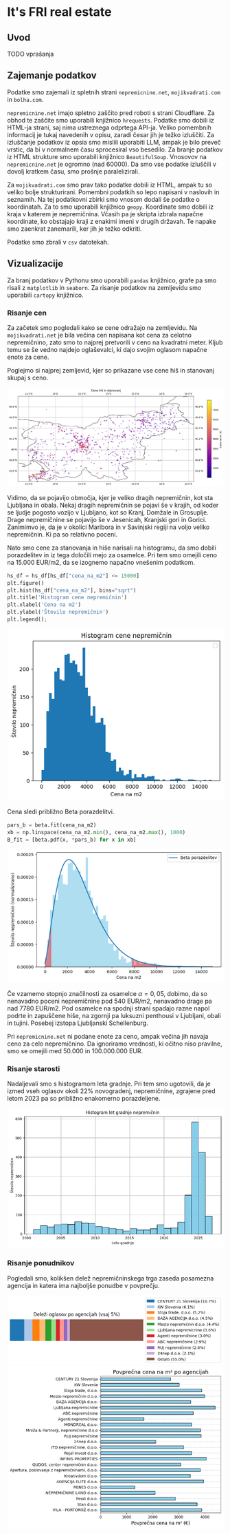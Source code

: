 # It's FRI real estate

## Uvod

TODO vprašanja

## Zajemanje podatkov

Podatke smo zajemali iz spletnih strani `nepremicnine.net`, `mojikvadrati.com` in `bolha.com`.

`nepremicnine.net` imajo spletno zaščito pred roboti s strani Cloudflare. Za obhod te zaščite smo uporabili knjižnico `hrequests`. Podatke smo dobili iz HTML-ja strani, saj nima ustreznega odprtega API-ja. Veliko pomembnih informacij je tukaj navedenih v opisu, zaradi česar jih je težko izluščiti. Za izluščanje podatkov iz opsia smo mislili uporabiti LLM, ampak je bilo preveč vrstic, da bi v normalnem času sprocesiral vso besedilo. Za branje podatkov iz HTML strukture smo uporabili knjižnico `BeautifulSoup`. Vnosovov na `nepremicnine.net` je ogromno (nad 60000). Da smo vse podatke izluščili v dovolj kratkem času, smo prošnje paralelizirali.

Za `mojikvadrati.com` smo prav tako podatke dobili iz HTML, ampak tu so veliko bolje strukturirani. Pomembni podatkih so lepo napisani v naslovih in seznamih. Na tej podatkovni zbirki smo vnosom dodali še podatke o koordinatah. Za to smo uporabili knjižnico `geopy`. Koordinate smo dobili iz kraja v katerem je nepremičnina. Včasih pa je skripta izbrala napačne koordinate, ko obstajajo kraji z enakimi imeni v drugih državah. Te napake smo zaenkrat zanemarili, ker jih je težko odkriti.

Podatke smo zbrali v `csv` datotekah.

## Vizualizacije

Za branj podatkov v Pythonu smo uporabili `pandas` knjižnico, grafe pa smo risali z `matplotlib` in `seaborn`. Za risanje podatkov na zemljevidu smo uporabili `cartopy` knjižnico.

### Risanje cen

Za začetek smo pogledali kako se cene odražajo na zemljevidu. Na `mojikvadrati.net` je bila večina cen napisana kot cena za celotno nepremičnino, zato smo to najprej pretvorili v ceno na kvadratni meter. Kljub temu se še vedno najdejo oglaševalci, ki dajo svojim oglasom napačne enote za cene.

Poglejmo si najprej zemljevid, kjer so prikazane vse cene hiš in stanovanj skupaj s ceno.

![alt text](slike/mapa_cene.png)

Vidimo, da se pojavijo območja, kjer je veliko dragih nepremičnin, kot sta Ljubljana in obala. Nekaj dragih nepremičnin se pojavi še v krajih, od koder se ljudje pogosto vozijo v Ljubljano, kot so Kranj, Domžale in Grosuplje. Drage nepremičnine se pojavijo še v Jesenicah, Kranjski gori in Gorici. Zanimimvo je, da je v okolici Maribora in v Savinjski regiji na voljo veliko nepremičnin. Ki pa so relativno poceni.

Nato smo cene za stanovanja in hiše narisali na histogramu, da smo dobili porazdelitev in iz tega določili mejo za osamelce. Pri tem smo omejili ceno na 15.000 EUR/m2, da se izognemo napačno vnešenim podatkom.

```Python
hs_df = hs_df[hs_df["cena_na_m2"] <= 15000]
plt.figure()
plt.hist(hs_df["cena_na_m2"], bins="sqrt")
plt.title('Histogram cene nepremičnin')
plt.xlabel('Cena na m2')
plt.ylabel('Število nepremičnin')
plt.legend();   
```

![alt text](slike/histogram_cene.png)

Cena sledi približno Beta porazdelitvi.

```Python
pars_b = beta.fit(cena_na_m2)
xb = np.linspace(cena_na_m2.min(), cena_na_m2.max(), 1000)
B_fit = [beta.pdf(x, *pars_b) for x in xb]
```

![alt text](slike/histogram_beta.png)

Če vzamemo stopnjo značilnosti za osamelce $\alpha = 0,05$, dobimo, da so nenavadno poceni nepremičnine pod 540 EUR/m2, nenavadno drage pa nad 7780 EUR/m2. Pod osamelce na spodnji strani spadajo razne napol podrte in zapuščene hiše, na zgornji pa luksuzni penthousi v Ljubljani, obali in tujini. Posebej izstopa Ljubljanski Schellenburg.

Pri `nepremicnine.net` ni podane enote za ceno, ampak večina jih navaja ceno za celo nepremičnino. Da ignoriramo vrednosti, ki očitno niso pravilne, smo se omejili med 50.000 in 100.000.000 EUR.

### Risanje starosti

Nadaljevali smo s histogramom leta gradnje. Pri tem smo ugotovili, da je izmed vseh oglasov okoli 22% novogradenj, nepremičnine, zgrajene pred letom 2023 pa so približno enakomerno porazdeljene.

![alt text](slike/histogram_starosti.png)

### Risanje ponudnikov

Pogledali smo, kolikšen delež nepremičninskega trga zaseda posamezna agencija in katera ima najboljše ponudbe v povprečju.

![alt text](slike/agencije_delezi.png)
![alt text](slike/cene_agencije.png)
